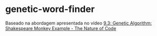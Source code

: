 # genetic-word-finder

Baseado na abordagem apresentada no vídeo [9.3: Genetic Algorithm: Shakespeare Monkey Example - The Nature of Code](https://youtu.be/nrKjSeoc7fc?list=PLRqwX-V7Uu6bJM3VgzjNV5YxVxUwzALHV "9.3: Genetic Algorithm: Shakespeare Monkey Example - The Nature of Code")
